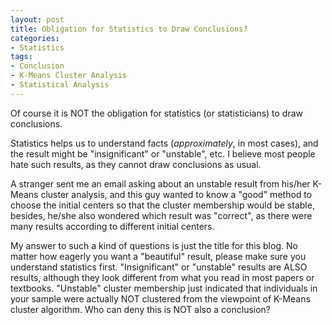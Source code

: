 ```yaml
---
layout: post
title: Obligation for Statistics to Draw Conclusions?
categories:
- Statistics
tags:
- Conclusion
- K-Means Cluster Analysis
- Statistical Analysis
---
```


Of course it is NOT the obligation for statistics (or statisticians) to draw conclusions.

Statistics helps us to understand facts (_approximately_, in most cases), and the result might be "insignificant" or "unstable", etc. I believe most people hate such results, as they cannot draw conclusions as usual.

A stranger sent me an email asking about an unstable result from his/her K-Means cluster analysis, and this guy wanted to know a "good" method to choose the initial centers so that the cluster membership would be stable, besides, he/she also wondered which result was "correct", as there were many results according to different initial centers.

My answer to such a kind of questions is just the title for this blog. No matter how eagerly you want a "beautiful" result, please make sure you understand statistics first. "Insignificant" or "unstable" results are ALSO results, although they look different from what you read in most papers or textbooks. "Unstable" cluster membership just indicated that individuals in your sample were actually NOT clustered from the viewpoint of K-Means cluster algorithm. Who can deny this is NOT also a conclusion?

